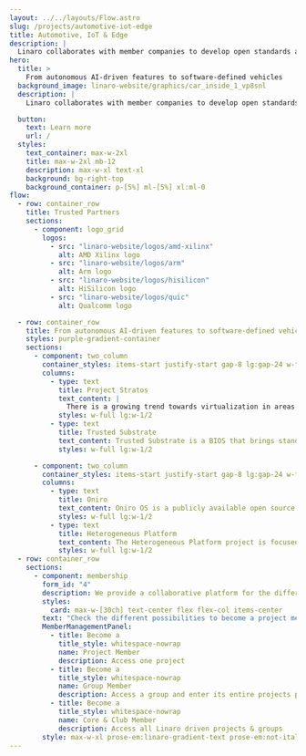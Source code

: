 ```yaml
---
layout: ../../layouts/Flow.astro
slug: /projects/automotive-iot-edge
title: Automotive, IoT & Edge
description: |
  Linaro collaborates with member companies to develop open standards and interfaces that accelerate and secure the deployment of Automotive, IoT, and Edge solutions. Join us in revolutionizing the way we drive innovation at the edge.
hero:
  title: >
    From autonomous AI-driven features to software-defined vehicles
  background_image: linaro-website/graphics/car_inside_1_vp8snl
  description: |
    Linaro collaborates with member companies to develop open standards and interfaces that accelerate and secure the deployment of Automotive, IoT, and Edge solutions. Join us in revolutionizing the way we drive innovation at the edge.

  button:
    text: Learn more
    url: /
  styles:
    text_container: max-w-2xl
    title: max-w-2xl mb-12
    description: max-w-xl text-xl
    background: bg-right-top
    background_container: p-[5%] ml-[5%] xl:ml-0
flow:
  - row: container_row
    title: Trusted Partners
    sections:
      - component: logo_grid
        logos:
          - src: "linaro-website/logos/amd-xilinx"
            alt: AMD Xilinx logo
          - src: "linaro-website/logos/arm"
            alt: Arm logo
          - src: "linaro-website/logos/hisilicon"
            alt: HiSilicon logo
          - src: "linaro-website/logos/quic"
            alt: Qualcomm logo

  - row: container_row
    title: From autonomous AI-driven features to software-defined vehicles
    styles: purple-gradient-container
    sections:
      - component: two_column
        container_styles: items-start justify-start gap-8 lg:gap-24 w-full mx-auto text-2xl
        columns:
          - type: text
            title: Project Stratos
            text_content: |
              There is a growing trend towards virtualization in areas other than the traditional server environment. The server enviroment is uniform in nature but as we move towards a richer ecosystem in automotive, medical and general mobile and IoT spaces, the rich array of hypervisors and SoCs become a problem. Project Stratos is working towards developing hypervisor agnostic Virtio interfaces and standards.
            styles: w-full lg:w-1/2
          - type: text
            title: Trusted Substrate
            text_content: Trusted Substrate is a BIOS that brings standards based secure booting and over-the-air (OTA) updates to the most trust demanding embedded computing projects such as automotive and robotics. The project aims to upstream all necessary technologies in multiple projects to enable Arm SystemReady compliance.
            styles: w-full lg:w-1/2

      - component: two_column
        container_styles: items-start justify-start gap-8 lg:gap-24 w-full mx-auto text-2xl
        columns:
          - type: text
            title: Oniro
            text_content: Oniro OS is a publicly available open source version of the HarmonyOS operating system. Linaro is working with Huawei to further the capabilities of the Oniro OS (around trusted-boot and over-the-air updates), create a collaborative, Oniro OS Open CI testing system, and onboard Linaro Oniro project members and their devices into the project.
            styles: w-full lg:w-1/2
          - type: text
            title: Heterogeneous Platform
            text_content: The Heterogeneous Platform project is focused on software that allows the different core types or OS types to work together and creates a standards based framework to make the system developers job easier. The majority of Automotive SOCs use multiple CPU core types. Adding M profile or R profile cores to a SOC with A profile cores, allows the A profile cores to focus on the Linux tasks it is designed for, while M/R cores can focus on low latency sense/control loops, isolated security, or increased safety.
            styles: w-full lg:w-1/2
  - row: container_row
    sections:
      - component: membership
        form_id: "4"
        description: We provide a collaborative platform for the different industry players within the Arm ecosystem to come together, discuss, agree upon, and implement solutions to shared problems. We offer various avenues for engaging in collaborative engineering.
        styles:
          card: max-w-[30ch] text-center flex flex-col items-center
        text: "Check the different possibilities to become a project member:"
        MemberManagementPanel:
          - title: Become a
            title_style: whitespace-nowrap
            name: Project Member
            description: Access one project
          - title: Become a
            title_style: whitespace-nowrap
            name: Group Member
            description: Access a group and enter its entire projects portfolio
          - title: Become a
            title_style: whitespace-nowrap
            name: Core & Club Member
            description: Access all Linaro driven projects & groups
        style: max-w-xl prose-em:linaro-gradient-text prose-em:not-italic prose-headings:text-5xl prose-headings:my-3 prose-ul:text-xl prose-headings:leading-tight prose-p:text-3xl text-center
---
```

